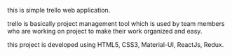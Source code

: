 this is simple trello web application.

trello is basically project management tool which is used by team members who are working on project to make their work organized and easy.
 
this project is developed using HTML5, CSS3, Material-UI, ReactJs, Redux.

